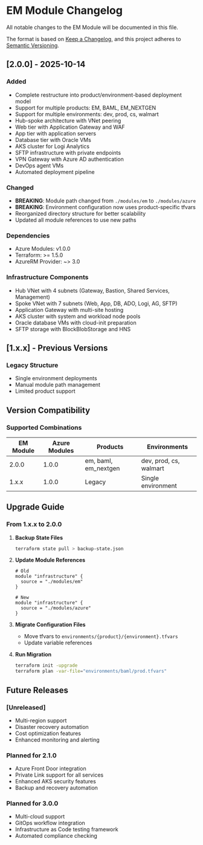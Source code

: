 # EM Module Changelog

All notable changes to the EM Module will be documented in this file.

The format is based on [Keep a Changelog](https://keepachangelog.com/en/1.0.0/),
and this project adheres to [Semantic Versioning](https://semver.org/spec/v2.0.0.html).

## [2.0.0] - 2025-10-14

### Added
- Complete restructure into product/environment-based deployment model
- Support for multiple products: EM, BAML, EM_NEXTGEN
- Support for multiple environments: dev, prod, cs, walmart
- Hub-spoke architecture with VNet peering
- Web tier with Application Gateway and WAF
- App tier with application servers
- Database tier with Oracle VMs
- AKS cluster for Logi Analytics
- SFTP infrastructure with private endpoints
- VPN Gateway with Azure AD authentication
- DevOps agent VMs
- Automated deployment pipeline

### Changed
- **BREAKING**: Module path changed from `./modules/em` to `./modules/azure`
- **BREAKING**: Environment configuration now uses product-specific tfvars
- Reorganized directory structure for better scalability
- Updated all module references to use new paths

### Dependencies
- Azure Modules: v1.0.0
- Terraform: >= 1.5.0
- AzureRM Provider: ~> 3.0

### Infrastructure Components
- Hub VNet with 4 subnets (Gateway, Bastion, Shared Services, Management)
- Spoke VNet with 7 subnets (Web, App, DB, ADO, Logi, AG, SFTP)
- Application Gateway with multi-site hosting
- AKS cluster with system and workload node pools
- Oracle database VMs with cloud-init preparation
- SFTP storage with BlockBlobStorage and HNS

## [1.x.x] - Previous Versions

### Legacy Structure
- Single environment deployments
- Manual module path management
- Limited product support

## Version Compatibility

### Supported Combinations

| EM Module | Azure Modules | Products              | Environments        |
|-----------|---------------|-----------------------|---------------------|
| 2.0.0     | 1.0.0         | em, baml, em_nextgen  | dev, prod, cs, walmart |
| 1.x.x     | 1.0.0         | Legacy                | Single environment  |

## Upgrade Guide

### From 1.x.x to 2.0.0

1. **Backup State Files**
   ```bash
   terraform state pull > backup-state.json
   ```

2. **Update Module References**
   ```hcl
   # Old
   module "infrastructure" {
     source = "./modules/em"
   }

   # New
   module "infrastructure" {
     source = "./modules/azure"
   }
   ```

3. **Migrate Configuration Files**
   - Move tfvars to `environments/{product}/{environment}.tfvars`
   - Update variable references

4. **Run Migration**
   ```bash
   terraform init -upgrade
   terraform plan -var-file="environments/baml/prod.tfvars"
   ```

## Future Releases

### [Unreleased]
- Multi-region support
- Disaster recovery automation
- Cost optimization features
- Enhanced monitoring and alerting

### Planned for 2.1.0
- Azure Front Door integration
- Private Link support for all services
- Enhanced AKS security features
- Backup and recovery automation

### Planned for 3.0.0
- Multi-cloud support
- GitOps workflow integration
- Infrastructure as Code testing framework
- Automated compliance checking
